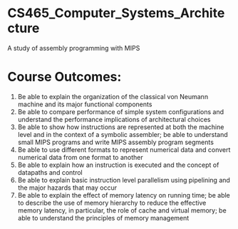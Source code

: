 # CS465_Computer_Systems_Architecture
A study of assembly programming with MIPS

# Course Outcomes:
1. Be able to explain the organization of the classical von Neumann machine and its major functional components
2. Be able to compare performance of simple system configurations and understand the performance implications of architectural choices
3. Be able to show how instructions are represented at both the machine level and in the context of a symbolic assembler; be able to understand small MIPS programs and write MIPS assembly program segments
4. Be able to use different formats to represent numerical data and convert numerical data from one format to another
5. Be able to explain how an instruction is executed and the concept of datapaths and control
6. Be able to explain basic instruction level parallelism using pipelining and the major hazards that may occur
7. Be able to explain the effect of memory latency on running time; be able to describe the use of memory hierarchy to reduce the effective memory latency, in particular, the role of cache and virtual memory; be able to understand the principles of memory management
